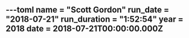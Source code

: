 ---toml
name = "Scott Gordon"
run_date = "2018-07-21"
run_duration = "1:52:54"
year = 2018
date = 2018-07-21T00:00:00.000Z
---


